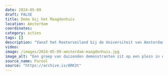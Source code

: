 ```yaml
---
date: 2024-05-09
draft: FALSE
title: Demo bij het Maagdenhuis
location: Amsterdam
coordinates: 
category: acties
tags: []
description: "Vanaf het Roeterseiland bij de Universiteit van Amsterdam lopen mensen naar het Spui. Op het Spui houden mesen een zitprotest dat het plein voor het Maagdenhuis vult."
video: 
image: /images/2024-05-09-amsterdam-maagdenhuis.jpg
image_alt: "Een groep van duizenden demonstranten zit op een plein in een dichte, georganiseerde opstelling. Velen dragen keffiyeh en gezichtsmaskers. Een grote Palestijnse vlag wordt prominent omhoog gehouden door een van de demonstranten. Aan weerszijden van de demonstranten staat een rij politieagenten in donkere uniformen staat. Het is droog. Op de achtergrond zijn een café, trottoirs en een groene buitenomgeving zichtbaar."
source_name: Parool
source: "https://archive.is/ARK3t"
---
```

